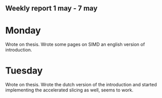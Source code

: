 ## Weekly report 1 may - 7 may

# Monday

Wrote on thesis. Wrote some pages on SIMD an english version of introduction.

# Tuesday

Wrote on thesis. Wrote the dutch version of the introduction and started implementing the accelerated slicing as well,
seems to work.